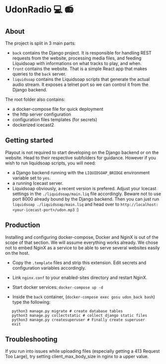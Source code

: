 # UdonRadio :computer: :radio:

## About
The project is split in 3 main parts:
- `back` contains the Django project. It is responsible for handling REST requests from the website, processing media files, and feeding Liquidsoap with informations on what tracks to play, and when.
- `front` contains the website. That is a simple React app that makes queries to the `back` server.
- `liquidsoap` contains the Liquidsoap scripts that generate the actual audio stream. It exposes a telnet port so we can control it from the Django backend.

The root folder also contains:
- a docker-compose file for quick deployment
- the http server configuration
- configuration files templates (for secrets)
- dockerized icecast2

## Getting started
Playout is not required to start developing on the Django backend or on the website. Head to their respective subfolders for guidance.
However if you wish to run liquidsoap scripts, you will need:
- a Django backend running with the `LIQUIDSOAP_BRIDGE` environment variable set to `yes`.
- a running Icecast server.
- Liquidsoap obviously, a recent version is prefered.
Adjust your Icecast settings in the `./liquidsoap/main.liq` file accordingly. Beware not to use port 8000 already bound by the Django backend.
Then you can just run `liquidsoap ./liquidsoap/main.liq` and head over to `http://localhost:<your-icecast-port>/udon.mp3` :)

## Production

Installing and configuring docker-compose, Docker and NginX is out of the scope of that section. We will assume everything works already.
We chose not to embed NginX as a service to be able to serve several websites easily on the host.

- Copy the `.template` files and strip this extension. Edit secrets and configuration variables accordingly.

- Link `nginx.conf` to your enabled-sites directory and restart NginX.

- Start docker services: `docker-compose up -d`

- Inside the `back` container, (`docker-compose exec gosu udon_back bash`) type the following:
```
   python3 manage.py migrate # create database tables
   python3 manage.py collectstatic # collect django static files
   python3 manage.py createsuperuser # Finally create superuser
   exit
```

## Troubleshooting

If you run into issues while uploading files (especially getting a 413 Request Too Large), try setting client_max_body_size in nginx to a upper value.
